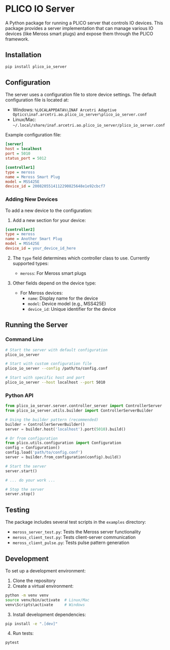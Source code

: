 # PLICO IO Server

A Python package for running a PLICO server that controls IO devices. This package provides a server implementation that can manage various IO devices (like Meross smart plugs) and expose them through the PLICO framework.

## Installation

```bash
pip install plico_io_server
```

## Configuration

The server uses a configuration file to store device settings. The default configuration file is located at:
- Windows: `%LOCALAPPDATA%\INAF Arcetri Adaptive Optics\inaf.arcetri.ao.plico_io_server\plico_io_server.conf`
- Linux/Mac: `~/.local/share/inaf.arcetri.ao.plico_io_server/plico_io_server.conf`

Example configuration file:
```ini
[server]
host = localhost
port = 5010
status_port = 5012

[controller1]
type = meross
name = Meross Smart Plug
model = MSS425E
device_id = 2008205514112290825648e1e92cbcf7
```

### Adding New Devices

To add a new device to the configuration:

1. Add a new section for your device:
```ini
[controller2]
type = meross
name = Another Smart Plug
model = MSS425E
device_id = your_device_id_here
```

2. The `type` field determines which controller class to use. Currently supported types:
   - `meross`: For Meross smart plugs

3. Other fields depend on the device type:
   - For Meross devices:
     - `name`: Display name for the device
     - `model`: Device model (e.g., MSS425E)
     - `device_id`: Unique identifier for the device

## Running the Server

### Command Line

```bash
# Start the server with default configuration
plico_io_server

# Start with custom configuration file
plico_io_server --config /path/to/config.conf

# Start with specific host and port
plico_io_server --host localhost --port 5010
```

### Python API

```python
from plico_io_server.server.controller_server import ControllerServer
from plico_io_server.utils.builder import ControllerServerBuilder

# Using the builder pattern (recommended)
builder = ControllerServerBuilder()
server = builder.host('localhost').port(5010).build()

# Or from configuration
from plico.utils.configuration import Configuration
config = Configuration()
config.load('path/to/config.conf')
server = builder.from_configuration(config).build()

# Start the server
server.start()

# ... do your work ...

# Stop the server
server.stop()
```

## Testing

The package includes several test scripts in the `examples` directory:
- `meross_server_test.py`: Tests the Meross server functionality
- `meross_client_test.py`: Tests client-server communication
- `meross_client_pulse.py`: Tests pulse pattern generation

## Development

To set up a development environment:

1. Clone the repository
2. Create a virtual environment:
```bash
python -m venv venv
source venv/bin/activate  # Linux/Mac
venv\Scripts\activate     # Windows
```

3. Install development dependencies:
```bash
pip install -e ".[dev]"
```

4. Run tests:
```bash
pytest
``` 